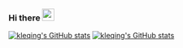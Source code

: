 ### Hi there <img src="https://media.giphy.com/media/hvRJCLFzcasrR4ia7z/giphy.gif" width="24px">

<!--
**kleqing/kleqing** is a ✨ _special_ ✨ repository because its `README.md` (this file) appears on your GitHub profile.

Here are some ideas to get you started:

- 🔭 I’m currently working on ...
- 🌱 I’m currently learning ...
- 👯 I’m looking to collaborate on ...
- 🤔 I’m looking for help with ...
- 💬 Ask me about ...
- 📫 How to reach me: ...
- 😄 Pronouns: ...
- ⚡ Fun fact: ...
-->

[![kleqing's GitHub stats](https://github-readme-stats.vercel.app/api?username=kleqing&show_icons=true&theme=github_dark)](https://github.com/anuraghazra/github-readme-stats#gh-dark-mode-only)
[![kleqing's GitHub stats](https://github-readme-stats.vercel.app/api?username=kleqing&show_icons=true)](https://github.com/anuraghazra/github-readme-stats#gh-light-mode-only)


